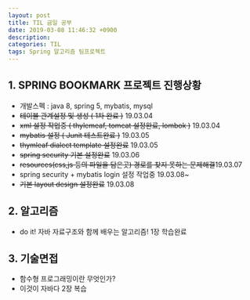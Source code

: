 ```yaml
---
layout: post
title: TIL 금일 공부
date: 2019-03-08 11:46:32 +0900
description:
categories: TIL
tags: Spring 알고리즘 팀프로젝트
---
```


## 1. SPRING BOOKMARK 프로젝트 진행상황

* 개발스펙 : java 8, spring 5, mybatis, mysql
* ~~테이블 관계설정 및 생성 ( 1차 완료 )~~ 19.03.04
* ~~xml 설정 작업중 ( thylemeaf, tomcat 설정완료, lombok )~~ 19.03.04
* ~~mybatis 설정 ( Junit 테스트완료 )~~ 19.03.05
* ~~thymleaf dialect template 설정완료~~ 19.03.05
* ~~spring security 기본 설정완료~~ 19.03.06
* ~~resources(css,js 등의 파일을 담은곳) 경로를 찾지 못하는 문제해결~~19.03.07
* spring security + mybatis login 설정 작업중 19.03.08~
* ~~기본 layout design 설정완료~~ 19.03.08

## 2. 알고리즘

* do it! 자바 자료구조와 함께 배우는 알고리즘! 1장 학습완료

## 3. 기술면접

* 함수형 프로그래밍이란 무엇인가?
* 이것이 자바다 2장 복습